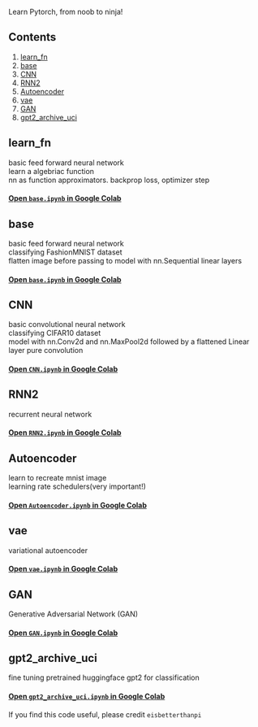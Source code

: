 
Learn Pytorch, from noob to ninja!

<!-- [![Open In Colab](https://colab.research.google.com/assets/colab-badge.svg)](https://colab.research.google.com/github/eisbetterthanpi/python/pytorch/blob/master/Autoencoder.ipynb) -->

## Contents
1. [learn_fn](#learn_fn)
2. [base](#base)
3. [CNN](#cnn)
4. [RNN2](#rnn2)
5. [Autoencoder](#autoencoder)
6. [vae](#vae)
7. [GAN](#GAN)
8. [gpt2_archive_uci](#gpt2_archive_uci)
<!-- 4. [Fourth Example](#fourth-examplehttpwwwfourthexamplecom) -->

## learn_fn
basic feed forward neural network<br />
learn a algebriac function<br />
nn as function approximators. backprop loss, optimizer step
#### [Open `base.ipynb` in Google Colab](https://colab.research.google.com/github/eisbetterthanpi/pytorch/blob/master/base.ipynb)


## base
basic feed forward neural network<br />
classifying FashionMNIST dataset<br />
flatten image before passing to model with nn.Sequential linear layers
#### [Open `base.ipynb` in Google Colab](https://colab.research.google.com/github/eisbetterthanpi/pytorch/blob/master/base.ipynb)

## CNN
basic convolutional neural network<br />
classifying CIFAR10 dataset<br />
model with nn.Conv2d and nn.MaxPool2d followed by a flattened Linear layer
pure convolution
#### [Open `CNN.ipynb` in Google Colab](https://colab.research.google.com/github/eisbetterthanpi/pytorch/blob/master/CNN.ipynb)


## RNN2
recurrent neural network

#### [Open `RNN2.ipynb` in Google Colab](https://colab.research.google.com/github/eisbetterthanpi/pytorch/blob/master/RNN2.ipynb)

## Autoencoder
learn to recreate mnist image<br />
learning rate schedulers(very important!)<br />
#### [Open `Autoencoder.ipynb` in Google Colab](https://colab.research.google.com/github/eisbetterthanpi/pytorch/blob/master/Autoencoder.ipynb)

## vae
variational autoencoder
#### [Open `vae.ipynb` in Google Colab](https://colab.research.google.com/github/eisbetterthanpi/pytorch/blob/master/vae.ipynb)

## GAN
Generative Adversarial Network (GAN)
#### [Open `GAN.ipynb` in Google Colab](https://colab.research.google.com/github/eisbetterthanpi/pytorch/blob/master/GAN.ipynb)


## gpt2_archive_uci
fine tuning pretrained huggingface gpt2 for classification
#### [Open `gpt2_archive_uci.ipynb` in Google Colab](https://colab.research.google.com/github/eisbetterthanpi/pytorch/blob/master/gpt2_archive_uci.ipynb)




If you find this code useful, please credit `eisbetterthanpi`
<!-- [website](https://github.com/eisbetterthanpi) -->
[website]: https://github.com/eisbetterthanpi


